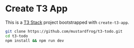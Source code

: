 # Create T3 App

This is a [T3 Stack](https://create.t3.gg/) project bootstrapped with `create-t3-app`.

```sh
git clone https://github.com/mustardfrog/t3-todo.git 
cd t3-todo
npm install && npm run dev
```
